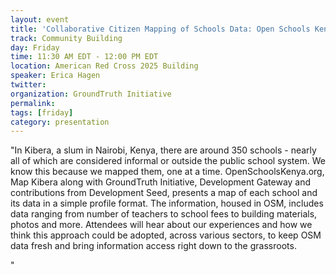 ```yaml
---
layout: event
title: 'Collaborative Citizen Mapping of Schools Data: Open Schools Kenya'
track: Community Building
day: Friday
time: 11:30 AM EDT - 12:00 PM EDT
location: American Red Cross 2025 Building
speaker: Erica Hagen
twitter: 
organization: GroundTruth Initiative
permalink: 
tags: [friday]
category: presentation
---
```


"In Kibera, a slum in Nairobi, Kenya, there are around 350 schools - nearly all of which are considered informal or outside the public school system. We know this because we mapped them, one at a time. OpenSchoolsKenya.org, Map Kibera along with GroundTruth Initiative, Development Gateway and contributions from Development Seed, presents a map of each school and its data in a simple profile format. The information, housed in OSM, includes data ranging from number of teachers to school fees to building materials, photos and more. Attendees will hear about our experiences and how we think this approach could be adopted, across various sectors, to keep OSM data fresh and bring information access right down to the grassroots. 

"
